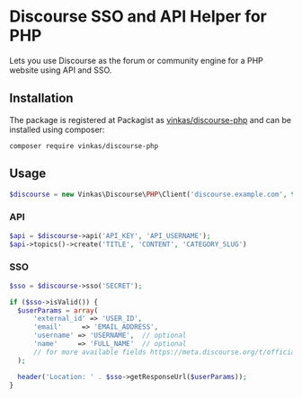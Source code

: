 # Discourse SSO and API Helper for PHP

Lets you use Discourse as the forum or community engine for a PHP website using API and SSO.

## Installation

The package is registered at Packagist as [vinkas/discourse-php](https://packagist.org/packages/vinkas/discourse-php) and can be installed using composer:

```
composer require vinkas/discourse-php
```

## Usage

```php
$discourse = new Vinkas\Discourse\PHP\Client('discourse.example.com', true);  // set true if ssl enabled
```

### API

```php
$api = $discourse->api('API_KEY', 'API_USERNAME');
$api->topics()->create('TITLE', 'CONTENT', 'CATEGORY_SLUG')
```

### SSO

```php
$sso = $discourse->sso('SECRET');

if ($sso->isValid()) {
  $userParams = array(
      'external_id' => 'USER_ID',
      'email'     => 'EMAIL_ADDRESS',
      'username' => 'USERNAME',  // optional
      'name'     => 'FULL_NAME'  // optional
      // for more available fields https://meta.discourse.org/t/official-single-sign-on-for-discourse/13045
  );

  header('Location: ' . $sso->getResponseUrl($userParams));
}
```
